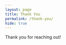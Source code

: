 ```yaml
---
layout: page
title: Thank You
permalink: /thank-you/
hide: true
---
```


Thank you for reaching out!